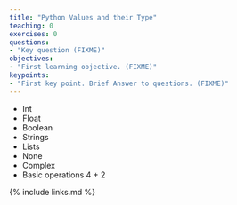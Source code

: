 ```yaml
---
title: "Python Values and their Type"
teaching: 0
exercises: 0
questions:
- "Key question (FIXME)"
objectives:
- "First learning objective. (FIXME)"
keypoints:
- "First key point. Brief Answer to questions. (FIXME)"
---
```

- Int
- Float
- Boolean
- Strings
- Lists
- None
- Complex
- Basic operations 4 + 2

{% include links.md %}

